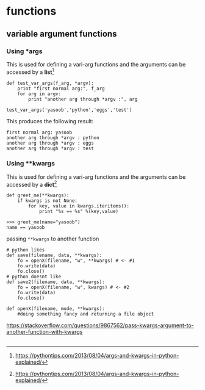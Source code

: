 # functions

## variable argument functions

### Using *args
This is used for defining a vari-arg functions and the arguments
can be accessed by a **list**[^1]

	def test_var_args(f_arg, *argv):
	    print "first normal arg:", f_arg
	    for arg in argv:
	        print "another arg through *argv :", arg
	
	test_var_args('yasoob','python','eggs','test')

This produces the following result:

	first normal arg: yasoob
	another arg through *argv : python
	another arg through *argv : eggs
	another arg through *argv : test

### Using **kwargs
This is used for defining a vari-arg functions and the arguments
can be accessed by a **dict**[^1]


	def greet_me(**kwargs):
	    if kwargs is not None:
	        for key, value in kwargs.iteritems():
	            print "%s == %s" %(key,value)
	
	>>> greet_me(name="yasoob")
	name == yasoob

passing `**kwargs` to another function

```
# python likes
def save(filename, data, **kwargs):
    fo = openX(filename, "w", **kwargs) # <- #1
    fo.write(data)
    fo.close()
# python doesnt like
def save2(filename, data, **kwargs):
    fo = openX(filename, "w", kwargs) # <- #2
    fo.write(data)
    fo.close()

def openX(filename, mode, **kwargs):
    #doing something fancy and returning a file object
```

https://stackoverflow.com/questions/9867562/pass-kwargs-argument-to-another-function-with-kwargs

## 
[^1]: https://pythontips.com/2013/08/04/args-and-kwargs-in-python-explained/
